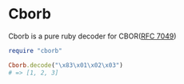 # Cborb

Cborb is a pure ruby decoder for CBOR([RFC 7049](https://tools.ietf.org/html/rfc7049))

```rb
require "cborb"

Cborb.decode("\x83\x01\x02\x03")
# => [1, 2, 3]
```
